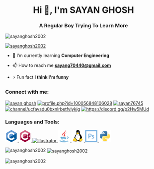 <h1 align="center">Hi 👋, I'm SAYAN GHOSH</h1>
<h3 align="center">A Regular Boy Trying To Learn More</h3>

<p align="left"> <img src="https://komarev.com/ghpvc/?username=sayanghosh2002&label=Profile%20views&color=0e75b6&style=flat" alt="sayanghosh2002" /> </p>

<p align="left"> <a href="https://github.com/ryo-ma/github-profile-trophy"><img src="https://github-profile-trophy.vercel.app/?username=sayanghosh2002" alt="sayanghosh2002" /></a> </p>

- 🌱 I’m currently learning **Computer Engineering**

- 📫 How to reach me **sayang70440@gmail.com**

- ⚡ Fun fact **I think I'm funny**

<h3 align="left">Connect with me:</h3>
<p align="left">
<a href="https://linkedin.com/in/sayan ghosh" target="blank"><img align="center" src="https://raw.githubusercontent.com/rahuldkjain/github-profile-readme-generator/master/src/images/icons/Social/linked-in-alt.svg" alt="sayan ghosh" height="30" width="40" /></a>
<a href="https://fb.com/profile.php?id=100056848106028" target="blank"><img align="center" src="https://raw.githubusercontent.com/rahuldkjain/github-profile-readme-generator/master/src/images/icons/Social/facebook.svg" alt="profile.php?id=100056848106028" height="30" width="40" /></a>
<a href="https://instagram.com/sayan76745" target="blank"><img align="center" src="https://raw.githubusercontent.com/rahuldkjain/github-profile-readme-generator/master/src/images/icons/Social/instagram.svg" alt="sayan76745" height="30" width="40" /></a>
<a href="https://www.youtube.com/c/channel/ucfavsdu0bxnlrbetfviykjg" target="blank"><img align="center" src="https://raw.githubusercontent.com/rahuldkjain/github-profile-readme-generator/master/src/images/icons/Social/youtube.svg" alt="channel/ucfavsdu0bxnlrbetfviykjg" height="30" width="40" /></a>
<a href="https://discord.gg/https://discord.gg/p2Hw5MUd" target="blank"><img align="center" src="https://raw.githubusercontent.com/rahuldkjain/github-profile-readme-generator/master/src/images/icons/Social/discord.svg" alt="https://discord.gg/p2Hw5MUd" height="30" width="40" /></a>
</p>

<h3 align="left">Languages and Tools:</h3>
<p align="left"> <a href="https://www.cprogramming.com/" target="_blank" rel="noreferrer"> <img src="https://raw.githubusercontent.com/devicons/devicon/master/icons/c/c-original.svg" alt="c" width="40" height="40"/> </a> <a href="https://www.w3schools.com/cpp/" target="_blank" rel="noreferrer"> <img src="https://raw.githubusercontent.com/devicons/devicon/master/icons/cplusplus/cplusplus-original.svg" alt="cplusplus" width="40" height="40"/> </a> <a href="https://www.adobe.com/in/products/illustrator.html" target="_blank" rel="noreferrer"> <img src="https://www.vectorlogo.zone/logos/adobe_illustrator/adobe_illustrator-icon.svg" alt="illustrator" width="40" height="40"/> </a> <a href="https://www.java.com" target="_blank" rel="noreferrer"> <img src="https://raw.githubusercontent.com/devicons/devicon/master/icons/java/java-original.svg" alt="java" width="40" height="40"/> </a> <a href="https://www.linux.org/" target="_blank" rel="noreferrer"> <img src="https://raw.githubusercontent.com/devicons/devicon/master/icons/linux/linux-original.svg" alt="linux" width="40" height="40"/> </a> <a href="https://www.photoshop.com/en" target="_blank" rel="noreferrer"> <img src="https://raw.githubusercontent.com/devicons/devicon/master/icons/photoshop/photoshop-line.svg" alt="photoshop" width="40" height="40"/> </a> <a href="https://www.python.org" target="_blank" rel="noreferrer"> <img src="https://raw.githubusercontent.com/devicons/devicon/master/icons/python/python-original.svg" alt="python" width="40" height="40"/> </a> </p>

<p><img align="left" src="https://github-readme-stats.vercel.app/api/top-langs?username=sayanghosh2002&show_icons=true&locale=en&layout=compact" alt="sayanghosh2002" /></p>

<p>&nbsp;<img align="center" src="https://github-readme-stats.vercel.app/api?username=sayanghosh2002&show_icons=true&locale=en" alt="sayanghosh2002" /></p>

<p><img align="center" src="https://github-readme-streak-stats.herokuapp.com/?user=sayanghosh2002&" alt="sayanghosh2002" /></p>
